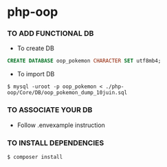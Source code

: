 # php-oop

### TO ADD FUNCTIONAL DB

* To create DB
```sql
CREATE DATABASE oop_pokemon CHARACTER SET utf8mb4;
```
* To import DB 
```shell
$ mysql -uroot -p oop_pokemon < ./php-oop/Core/DB/oop_pokemon_dump_10juin.sql
```

### TO ASSOCIATE YOUR DB
* Follow .envexample instruction 

### TO INSTALL DEPENDENCIES
```shell
$ composer install
```

